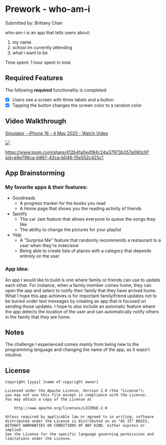 # Prework - who-am-i
Submitted by: Brittany Chan

who-am-i is an app that tells users about:
1. my name
2. school im currently attending
3. what i want to be

Time spent: 1 hour spent in total

## Required Features

The following **required** functionality is completed:

- [x] Users see a screen with three labels and a button
- [x] Tapping the button changes the screen color to a random color
 
## Video Walkthrough
<div>
    <a href="https://www.loom.com/share/412b4fa0ed184c24a37973b357a080c9">
      <p>Simulator - iPhone 16 - 4 May 2025 - Watch Video</p>
    </a>
    <a href="https://www.loom.com/share/412b4fa0ed184c24a37973b357a080c9">
      <img style="max-width:300px;" src="https://cdn.loom.com/sessions/thumbnails/412b4fa0ed184c24a37973b357a080c9-c0d230b5500a7a76-full-play.gif">
    </a>
  </div>
 
https://www.loom.com/share/412b4fa0ed184c24a37973b357a080c9?sid=e8e798ca-b887-42ca-b046-f5e552c425c1


## App Brainstorming 
### My favorite apps & their features: 
* Goodreads
  * A progress tracker for the books you read
  * A Home page that shows you the reading activity of friends
* Spotify
  * The car Jam feature that allows everyone to queue the songs they like
  * The ability to change the pictures for your playlist
* Yelp
  * A "Surprise Me" feature that randomly recommends a restaurant to a user when they're indecisive
  * Being able to create lists of places with a category that depends entirely on the user
### App idea: 
An app I would like to build is one where family or friends can use to update each other. For instance, 
when a family member comes home, they can open the app and select to notify their family that they have arrived home. 
What I hope this app achieves is for important family/friend updates not to be buried under text messages by creating an app
that is focused on sending those updates. I hope to also include an automatic feature where the app detects the location of the user
and can automatically notify others in the family that they are home. 

## Notes
The challenge I experienced comes mainly from being new to the programming language and changing the name of the app, as it wasn't intuitive. 

## License

    Copyright [yyyy] [name of copyright owner]

    Licensed under the Apache License, Version 2.0 (the "License");
    you may not use this file except in compliance with the License.
    You may obtain a copy of the License at

        http://www.apache.org/licenses/LICENSE-2.0

    Unless required by applicable law or agreed to in writing, software
    distributed under the License is distributed on an "AS IS" BASIS,
    WITHOUT WARRANTIES OR CONDITIONS OF ANY KIND, either express or implied.
    See the License for the specific language governing permissions and
    limitations under the License.
